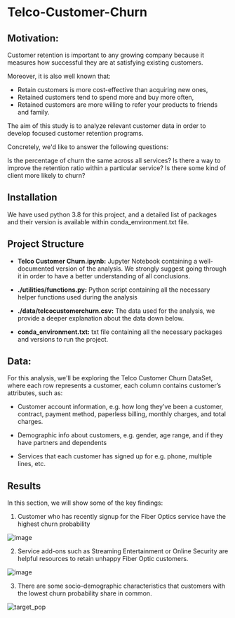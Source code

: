 # Telco-Customer-Churn

## Motivation:

Customer retention is important to any growing company because it measures how successful they are at satisfying existing customers.

Moreover, it is also well known that:
*  Retain customers is more cost-effective than acquiring new ones,
* Retained customers tend to spend more and buy more often,
* Retained customers are more willing to refer your products to friends and family.

The aim of this study is to analyze relevant customer data in order to develop focused customer retention programs.

Concretely, we'd like to answer the following questions:

Is the percentage of churn the same across all services?
Is there a way to improve the retention ratio within a particular service?
Is there some kind of client more likely to churn?

## Installation

We have used python 3.8 for this project, and a detailed list of packages and their version is available within conda_environment.txt file.

## Project Structure

* **Telco Customer Churn.ipynb:** Jupyter Notebook containing a well-documented version of the analysis. We strongly suggest going through it in order to have a better understanding of all conclusions.

* **./utilities/functions.py:** Python script containing all the necessary helper functions used during the analysis

* **./data/telcocustomerchurn.csv:** The data used for the analysis, we provide a deeper explanation about the data down below.
* **conda_environment.txt:** txt file containing all the necessary packages and versions to run the project.

## Data:

For this analysis, we'll be exploring the Telco Customer Churn DataSet, where each row represents a customer, each column contains customer’s attributes, such as:


* Customer account information, e.g. how long they’ve been a customer, contract, payment method, paperless billing, monthly charges, and total charges.

* Demographic info about customers, e.g. gender, age range, and if they have partners and dependents

* Services that each customer has signed up for e.g. phone, multiple lines, etc.

## Results

In this section, we will show some of the key findings:

1. Customer who has recently signup for the Fiber Optics service have the highest churn probability

![image](https://user-images.githubusercontent.com/28582065/93122124-403e3e80-f6c6-11ea-9f6e-447f8f11ddb2.png)

2. Service add-ons such as Streaming Entertainment or Online Security are helpful resources to retain unhappy Fiber Optic customers.

![image](https://user-images.githubusercontent.com/28582065/93122372-a4610280-f6c6-11ea-9d91-a53f8262fc33.png)

3. There are some socio-demographic characteristics that customers with the lowest churn probability share in common.

![target_pop](https://user-images.githubusercontent.com/28582065/93122710-4b459e80-f6c7-11ea-8cbf-6373490d478f.png)
